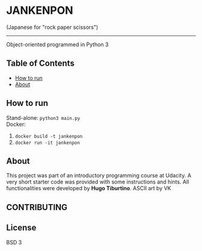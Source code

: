 # JANKENPON

(Japanese for "rock paper scissors")

---

Object-oriented programmed in Python 3

## Table of Contents
* [How to run](#how_to_run)
* [About](#about)

## How to run
Stand-alone: `python3 main.py`  
Docker:
1. `docker build -t jankenpon`
2. `docker run -it jankenpon`


## About
This project was part of an introductory programming course at Udacity. A very short starter code was provided with some instructions and hints. All functionalities were developed by **Hugo Tiburtino**. ASCII art by VK

## CONTRIBUTING

## License
BSD 3
